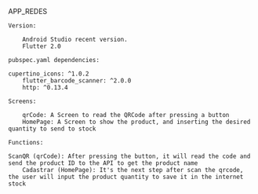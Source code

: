 APP_REDES

	Version:
	
  		Android Studio recent version.
 		Flutter 2.0

	pubspec.yaml dependencies:

  	cupertino_icons: ^1.0.2
  		flutter_barcode_scanner: ^2.0.0
  		http: ^0.13.4
  
	Screens:

  		qrCode: A Screen to read the QRCode after pressing a button
  		HomePage: A Screen to show the product, and inserting the desired quantity to send to stock

	Functions:
	
  	ScanQR (qrCode): After pressing the button, it will read the code and send the product ID to the API to get the product name
  		Cadastrar (HomePage): It's the next step after scan the qrcode, the user will input the product quantity to save it in the internet stock
